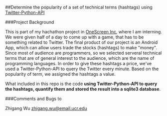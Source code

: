 ##Determine the popularity of a set of technical terms (hashtags) using [Twitter-Python-API](https://github.com/bear/python-twitter)




###Project Background

This is part of my hachathon project in [OneScreen Inc](www.onescreen.com), where I am interning. We were given half of a day to come up with a game, that has to be something related to Twitter. 
The final product of our project is an Android App, which can allow users trade the stocks (hashtags) to make "money". Since most of audience are programmers, so we 
selected serveral technical terms that are of general interest to the audience, which are the name of programming languages. In order to give these hashtags a price, 
we've used a Twitter-Python-API to query the Twitter every minute. Based on the popularity of term, we assigned the hashtags a value. 

What included in this repo is the code **using Twitter-Python-API to query the hashtags, quantify them and stored the result into a sqlite3 database**. 







###Comments and Bugs to

Zhigang Wu
zhigang.wu@email.ucr.edu



